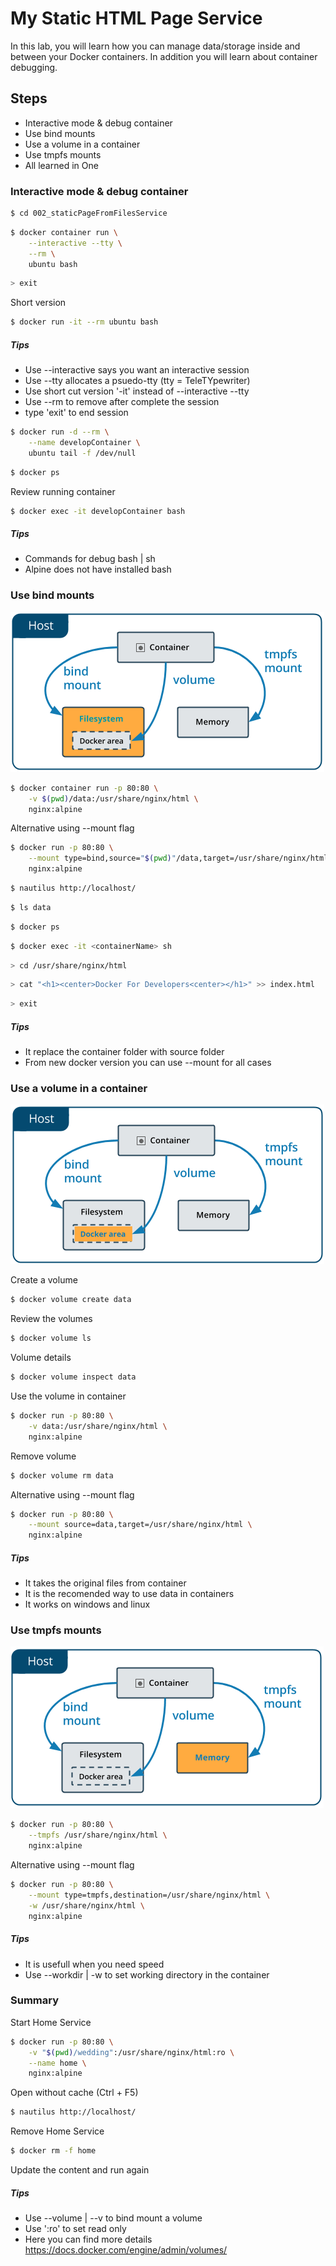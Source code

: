 # My Static HTML Page Service

In this lab, you will learn how you can manage data/storage inside and between your Docker containers. In addition you will learn about container debugging.

## Steps

- Interactive mode & debug container
- Use bind mounts
- Use a volume in a container
- Use tmpfs mounts
- All learned in One

### Interactive mode & debug container

```sh
$ cd 002_staticPageFromFilesService
```

```sh
$ docker container run \
    --interactive --tty \
    --rm \
    ubuntu bash
```

```sh
> exit
```

Short version
```sh
$ docker run -it --rm ubuntu bash
```

##### Tips
- Use --interactive says you want an interactive session
- Use --tty allocates a psuedo-tty (tty = TeleTYpewriter)
- Use short cut version '-it' instead of --interactive --tty
- Use --rm to remove after complete the session
- type 'exit' to end session

```sh
$ docker run -d --rm \
    --name developContainer \
    ubuntu tail -f /dev/null
```

```sh
$ docker ps
```

Review running container
```sh
$ docker exec -it developContainer bash
```

##### Tips
- Commands for debug bash | sh
- Alpine does not have installed bash

### Use bind mounts
![types-of-mounts-bind](assets/types-of-mounts-bind.png)

```sh
$ docker container run -p 80:80 \
    -v $(pwd)/data:/usr/share/nginx/html \
    nginx:alpine
```

Alternative using --mount flag
```sh
$ docker run -p 80:80 \
    --mount type=bind,source="$(pwd)"/data,target=/usr/share/nginx/html \
    nginx:alpine
```

```sh
$ nautilus http://localhost/
```

```sh
$ ls data
```

```sh
$ docker ps
```

```sh
$ docker exec -it <containerName> sh
```

```sh
> cd /usr/share/nginx/html
```

```sh
> cat "<h1><center>Docker For Developers<center></h1>" >> index.html
```

```sh
> exit
```

##### Tips
- It replace the container folder with source folder
- From new docker version you can use --mount for all cases

### Use a volume in a container
![types-of-mounts-volume](assets/types-of-mounts-volume.png)

Create a volume
```sh
$ docker volume create data
```

Review the volumes
```sh
$ docker volume ls
```

Volume details
```sh
$ docker volume inspect data
```

Use the volume in container
```sh
$ docker run -p 80:80 \
    -v data:/usr/share/nginx/html \
    nginx:alpine
```

Remove volume
```sh
$ docker volume rm data
```

Alternative using --mount flag
```sh
$ docker run -p 80:80 \
    --mount source=data,target=/usr/share/nginx/html \
    nginx:alpine
```

##### Tips
- It takes the original files from container
- It is the recomended way to use data in containers
- It works on windows and linux

### Use tmpfs mounts
![types-of-mounts-tmpfs](assets/types-of-mounts-tmpfs.png)

```sh
$ docker run -p 80:80 \
    --tmpfs /usr/share/nginx/html \
    nginx:alpine
```

Alternative using --mount flag
```sh
$ docker run -p 80:80 \
    --mount type=tmpfs,destination=/usr/share/nginx/html \
    -w /usr/share/nginx/html \
    nginx:alpine
```

##### Tips
- It is usefull when you need speed
- Use --workdir | -w to set working directory in the container

### Summary

Start Home Service
```sh
$ docker run -p 80:80 \
    -v "$(pwd)/wedding":/usr/share/nginx/html:ro \
    --name home \
    nginx:alpine
```

Open without cache (Ctrl + F5)
```sh
$ nautilus http://localhost/
```

Remove Home Service
```sh
$ docker rm -f home
```

Update the content and run again

##### Tips
- Use --volume | --v to bind mount a volume
- Use ':ro' to set read only
- Here you can find more details https://docs.docker.com/engine/admin/volumes/
